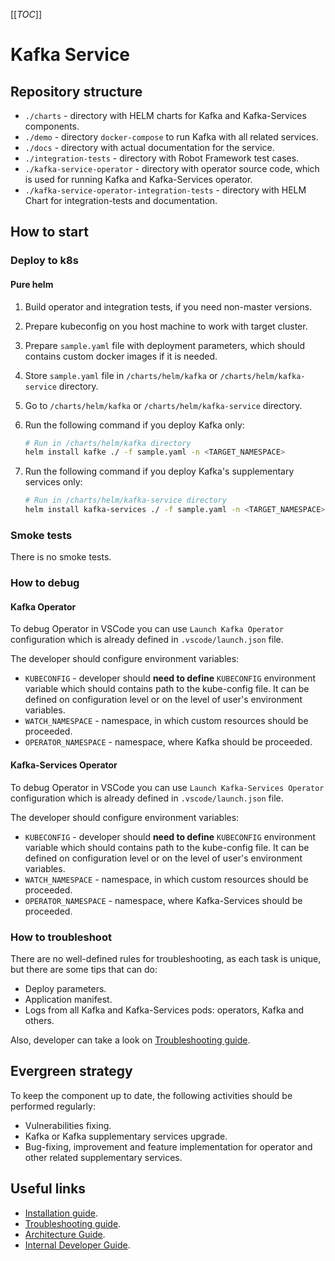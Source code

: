 [[_TOC_]]

# Kafka Service

## Repository structure

* `./charts` - directory with HELM charts for Kafka and Kafka-Services components.
* `./demo` - directory `docker-compose` to run Kafka with all related services.
* `./docs` - directory with actual documentation for the service.
* `./integration-tests` - directory with Robot Framework test cases.
* `./kafka-service-operator` - directory with operator source code, which is used for running Kafka and Kafka-Services 
  operator.
* `./kafka-service-operator-integration-tests` - directory with HELM Chart for integration-tests and documentation.


## How to start

### Deploy to k8s

#### Pure helm

1. Build operator and integration tests, if you need non-master versions.
2. Prepare kubeconfig on you host machine to work with target cluster.
3. Prepare `sample.yaml` file with deployment parameters, which should contains custom docker images if it is needed.
4. Store `sample.yaml` file in `/charts/helm/kafka` or `/charts/helm/kafka-service` directory.
5. Go to `/charts/helm/kafka` or `/charts/helm/kafka-service` directory.
6. Run the following command if you deploy Kafka only:

     ```sh
     # Run in /charts/helm/kafka directory
     helm install kafke ./ -f sample.yaml -n <TARGET_NAMESPACE>
     ```

7. Run the following command if you deploy Kafka's supplementary services only:

     ```sh
     # Run in /charts/helm/kafka-service directory
     helm install kafka-services ./ -f sample.yaml -n <TARGET_NAMESPACE>
     ```

### Smoke tests

There is no smoke tests.

### How to debug

#### Kafka Operator

To debug Operator in VSCode you can use `Launch Kafka Operator` configuration which is already defined in 
`.vscode/launch.json` file.

The developer should configure environment variables: 

* `KUBECONFIG` - developer should **need to define** `KUBECONFIG` environment variable
  which should contains path to the kube-config file. It can be defined on configuration level
  or on the level of user's environment variables.
* `WATCH_NAMESPACE` - namespace, in which custom resources should be proceeded.
* `OPERATOR_NAMESPACE` - namespace, where Kafka should be proceeded.

#### Kafka-Services Operator

To debug Operator in VSCode you can use `Launch Kafka-Services Operator` configuration which is already defined in 
`.vscode/launch.json` file.

The developer should configure environment variables: 

* `KUBECONFIG` - developer should **need to define** `KUBECONFIG` environment variable
  which should contains path to the kube-config file. It can be defined on configuration level
  or on the level of user's environment variables.
* `WATCH_NAMESPACE` - namespace, in which custom resources should be proceeded.
* `OPERATOR_NAMESPACE` - namespace, where Kafka-Services should be proceeded.

### How to troubleshoot

There are no well-defined rules for troubleshooting, as each task is unique, but there are some tips that can do:

* Deploy parameters.
* Application manifest.
* Logs from all Kafka and Kafka-Services pods: operators, Kafka and others.

Also, developer can take a look on [Troubleshooting guide](/docs/public/troubleshooting.md).

## Evergreen strategy

To keep the component up to date, the following activities should be performed regularly:

* Vulnerabilities fixing.
* Kafka or Kafka supplementary services upgrade.
* Bug-fixing, improvement and feature implementation for operator and other related supplementary services.

## Useful links

* [Installation guide](/docs/public/installation.md).
* [Troubleshooting guide](/docs/public/troubleshooting.md).
* [Architecture Guide](/docs/public/architecture.md).
* [Internal Developer Guide](/docs/internal/developing.md).